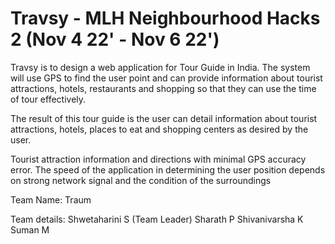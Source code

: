 # Travsy - MLH Neighbourhood Hacks 2 (Nov 4 22' - Nov 6 22')

Travsy is to design a web application for Tour Guide in India. The system will use GPS to find the user point and can provide information about tourist attractions, hotels, restaurants and shopping so that they can use the time of tour effectively. 

The result of this tour guide is the user can detail information about tourist attractions, hotels, places to eat and shopping centers as desired by the user. 

Tourist attraction information and directions with minimal GPS accuracy error. The speed of the application in determining the user position depends on strong network signal and the condition of the surroundings

Team Name: Traum

Team details:
Shwetaharini S (Team Leader)
Sharath P
Shivanivarsha K
Suman M
